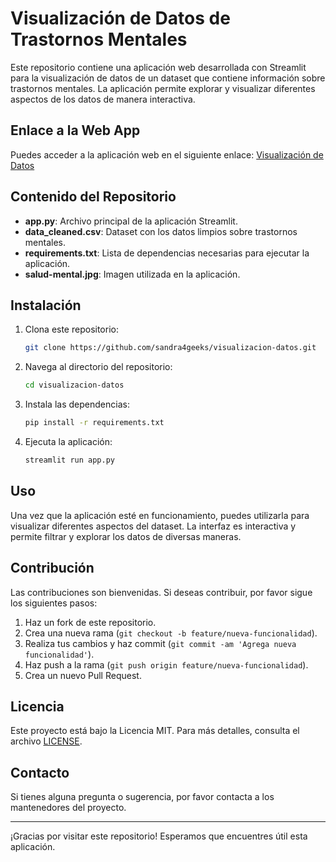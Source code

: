 # Visualización de Datos de Trastornos Mentales

Este repositorio contiene una aplicación web desarrollada con Streamlit para la visualización de datos de un dataset que contiene información sobre trastornos mentales. La aplicación permite explorar y visualizar diferentes aspectos de los datos de manera interactiva.

## Enlace a la Web App

Puedes acceder a la aplicación web en el siguiente enlace: [Visualización de Datos](https://visualizacion-datos.onrender.com/)

## Contenido del Repositorio

- **app.py**: Archivo principal de la aplicación Streamlit.
- **data_cleaned.csv**: Dataset con los datos limpios sobre trastornos mentales.
- **requirements.txt**: Lista de dependencias necesarias para ejecutar la aplicación.
- **salud-mental.jpg**: Imagen utilizada en la aplicación.

## Instalación

1. Clona este repositorio:
    ```bash
    git clone https://github.com/sandra4geeks/visualizacion-datos.git
    ```
2. Navega al directorio del repositorio:
    ```bash
    cd visualizacion-datos
    ```
3. Instala las dependencias:
    ```bash
    pip install -r requirements.txt
    ```
4. Ejecuta la aplicación:
    ```bash
    streamlit run app.py
    ```

## Uso

Una vez que la aplicación esté en funcionamiento, puedes utilizarla para visualizar diferentes aspectos del dataset. La interfaz es interactiva y permite filtrar y explorar los datos de diversas maneras.

## Contribución

Las contribuciones son bienvenidas. Si deseas contribuir, por favor sigue los siguientes pasos:

1. Haz un fork de este repositorio.
2. Crea una nueva rama (`git checkout -b feature/nueva-funcionalidad`).
3. Realiza tus cambios y haz commit (`git commit -am 'Agrega nueva funcionalidad'`).
4. Haz push a la rama (`git push origin feature/nueva-funcionalidad`).
5. Crea un nuevo Pull Request.

## Licencia

Este proyecto está bajo la Licencia MIT. Para más detalles, consulta el archivo [LICENSE](LICENSE).

## Contacto

Si tienes alguna pregunta o sugerencia, por favor contacta a los mantenedores del proyecto.

---

¡Gracias por visitar este repositorio! Esperamos que encuentres útil esta aplicación.
